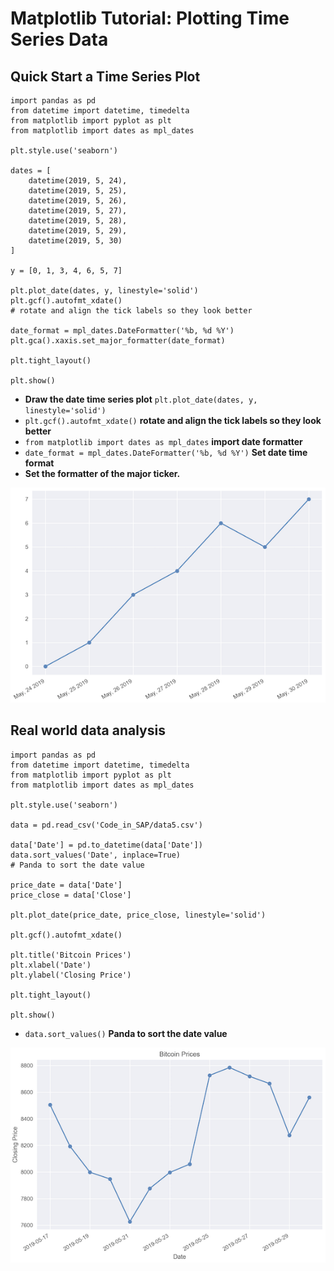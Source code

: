 # Matplotlib Tutorial: Plotting Time Series Data

## Quick Start a Time Series Plot

```
import pandas as pd
from datetime import datetime, timedelta
from matplotlib import pyplot as plt
from matplotlib import dates as mpl_dates

plt.style.use('seaborn')

dates = [
    datetime(2019, 5, 24),
    datetime(2019, 5, 25),
    datetime(2019, 5, 26),
    datetime(2019, 5, 27),
    datetime(2019, 5, 28),
    datetime(2019, 5, 29),
    datetime(2019, 5, 30)
]

y = [0, 1, 3, 4, 6, 5, 7]

plt.plot_date(dates, y, linestyle='solid')
plt.gcf().autofmt_xdate()
# rotate and align the tick labels so they look better

date_format = mpl_dates.DateFormatter('%b, %d %Y')
plt.gca().xaxis.set_major_formatter(date_format)

plt.tight_layout()

plt.show()
```

* **Draw the date time series plot** `plt.plot_date(dates, y, linestyle='solid')`
* `plt.gcf().autofmt_xdate()` **rotate and align the tick labels so they look better**
* `from matplotlib import dates as mpl_dates` **import date formatter**
* `date_format = mpl_dates.DateFormatter('%b, %d %Y')` **Set date time format**
* **Set the formatter of the major ticker.** 


![Alt Image Text](images/47_1.png "Body image")

## Real world data analysis

```
import pandas as pd
from datetime import datetime, timedelta
from matplotlib import pyplot as plt
from matplotlib import dates as mpl_dates

plt.style.use('seaborn')

data = pd.read_csv('Code_in_SAP/data5.csv')

data['Date'] = pd.to_datetime(data['Date'])
data.sort_values('Date', inplace=True)
# Panda to sort the date value

price_date = data['Date']
price_close = data['Close']

plt.plot_date(price_date, price_close, linestyle='solid')

plt.gcf().autofmt_xdate()

plt.title('Bitcoin Prices')
plt.xlabel('Date')
plt.ylabel('Closing Price')

plt.tight_layout()

plt.show()
```

* `data.sort_values()`  **Panda to sort the date value**

![Alt Image Text](images/47_2.png "Body image") 




